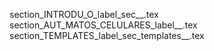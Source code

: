section_INTRODU_O_label_sec__.tex
section_AUT_MATOS_CELULARES_label__.tex
section_TEMPLATES_label_sec_templates__.tex